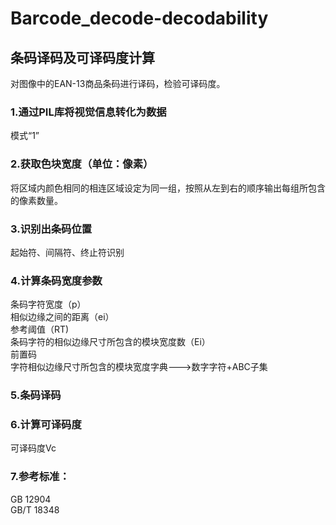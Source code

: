 # Barcode_decode-decodability</br>
## 条码译码及可译码度计算</br>
对图像中的EAN-13商品条码进行译码，检验可译码度。
### 1.通过PIL库将视觉信息转化为数据
模式“1”
### 2.获取色块宽度（单位：像素）
将区域内颜色相同的相连区域设定为同一组，按照从左到右的顺序输出每组所包含的像素数量。
### 3.识别出条码位置
起始符、间隔符、终止符识别
### 4.计算条码宽度参数
条码字符宽度（p）</br>
相似边缘之间的距离（ei）</br>
参考阈值（RT)</br>
条码字符的相似边缘尺寸所包含的模块宽度数（Ei）</br>
前置码</br>
字符相似边缘尺寸所包含的模块宽度字典--->数字字符+ABC子集
### 5.条码译码

### 6.计算可译码度
可译码度Vc
### 7.参考标准：
GB 12904</br>
GB/T 18348</br>

